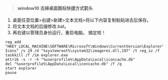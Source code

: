 > #### window10 去掉桌面图标快捷方式箭头


1. 桌面任意位置>右键>新建>文本文档>将以下内容复制粘贴进去后保存。
2. 将文本文档的后缀修改.bat。 
3. 再右键以管理员身份运行，重启电脑。 搞定啦！

```
reg add "HKEY_LOCAL_MACHINE\SOFTWARE\Microsoft\Windows\CurrentVersion\Explorer\Shell Icons" /v 29 /d "%systemroot%\system32\imageres.dll,197" /t reg_sz /f
taskkill /f /im explorer.exe
attrib -s -r -h "%userprofile%\AppData\Local\iconcache.db"
del "%userprofile%\AppData\Local\iconcache.db" /f /q
start explorer
pause

```